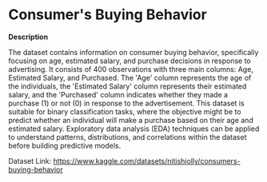 # Consumer's Buying Behavior

**Description**

The dataset contains information on consumer buying behavior, specifically focusing on age, estimated salary, and purchase decisions in response to advertising. It consists of 400 observations with three main columns: Age, Estimated Salary, and Purchased. The 'Age' column represents the age of the individuals, the 'Estimated Salary' column represents their estimated salary, and the 'Purchased' column indicates whether they made a purchase (1) or not (0) in response to the advertisement. This dataset is suitable for binary classification tasks, where the objective might be to predict whether an individual will make a purchase based on their age and estimated salary. Exploratory data analysis (EDA) techniques can be applied to understand patterns, distributions, and correlations within the dataset before building predictive models.

Dataset Link: https://www.kaggle.com/datasets/nitishjolly/consumers-buying-behavior
